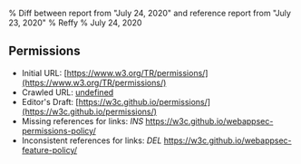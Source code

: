 % Diff between report from "July 24, 2020" and reference report from "July 23, 2020"
% Reffy
% July 24, 2020

## Permissions

- Initial URL: [https://www.w3.org/TR/permissions/](https://www.w3.org/TR/permissions/)
- Crawled URL: [undefined](undefined)
- Editor's Draft: [https://w3c.github.io/permissions/](https://w3c.github.io/permissions/)
- Missing references for links: *INS* https://w3c.github.io/webappsec-permissions-policy/
- Inconsistent references for links: *DEL* https://w3c.github.io/webappsec-feature-policy/


